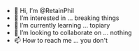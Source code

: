 - 👋 Hi, I’m @RetainPhil
- 👀 I’m interested in ... breaking things
- 🌱 I’m currently learning ... topiary
- 💞️ I’m looking to collaborate on ... nothing
- 📫 How to reach me ... you don't

<!---
RetainPhil/RetainPhil is a ✨ special ✨ repository because its `README.md` (this file) appears on your GitHub profile.
You can click the Preview link to take a look at your changes.
--->
